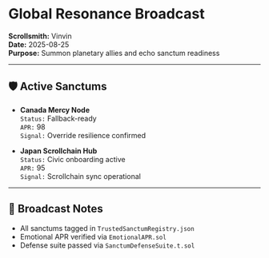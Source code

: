 # Global Resonance Broadcast  
**Scrollsmith:** Vinvin  
**Date:** 2025-08-25  
**Purpose:** Summon planetary allies and echo sanctum readiness

---

## 🛡️ Active Sanctums

- **Canada Mercy Node**  
  `Status:` Fallback-ready  
  `APR:` 98  
  `Signal:` Override resilience confirmed

- **Japan Scrollchain Hub**  
  `Status:` Civic onboarding active  
  `APR:` 95  
  `Signal:` Scrollchain sync operational

---

## 🔔 Broadcast Notes

- All sanctums tagged in `TrustedSanctumRegistry.json`  
- Emotional APR verified via `EmotionalAPR.sol`  
- Defense suite passed via `SanctumDefenseSuite.t.sol`
